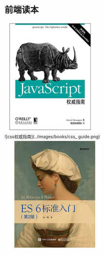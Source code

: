 # 前端读本

 ![js权威指南](../images/books/js_guide.png)    
 ![css权威指南](../images/books/css_ guide.png)    
 ![ES6](../images/books/ES6.png)  